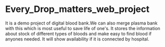 # Every_Drop_matters_web_project
It is a demo project of digital blood bank.We can also merge plasma bank with this which is most useful to save life of one's.
It stores the information about stock of different types of bloods and make easy to find blood if anyones needed.
It will show availability if it is connected by hospital.
